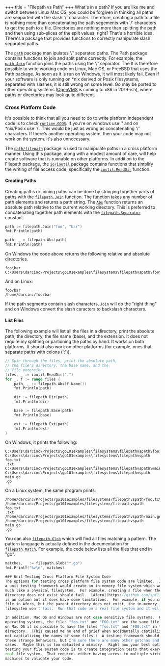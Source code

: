 +++
title = "Filepath vs Path"
+++
What's in a path?  If you are like me and switch between Linux Mac OS,
you could be forgiven in thinking all paths are seaparted with the 
slash '/' character.  Therefore, creating a path to a file is nothing more than
concatenating the path segements with '/' characters to get the path 
to a file.  Directories are nothing more than splitting the path and then
using sub-slices of the split values, right?  That's a horrible idea.  There's 
a package that provides functions to correctly manipulate slash separated paths.

The [<code>path</code>](https://golang.org/pkg/path/)
package man ipulates '/' separated paths.  The Path package contains functions
to join and split paths correctly.   For example, the 
[<code>path.Join</code>](https://golang.org/pkg/path/#Join) function joins the
paths using the '/' separator.  The  It is therefore possible to write
working code on Linux, Mac OS, or FreeBSD that uses the Path package.  As soon
as it is run on Windows, it will most likely fail.  Even if your software is 
only running on *nix derived or Posix filesystems, separated with slashes, it is 
still wrong on some level.  Go may be ported to other operating systems 
([OpenVMS](https://www.vmssoftware.com/pdfs/VSI_Roadmap_20170607.pdf) is coming 
to x86 in 2019-ish), where paths or directories may look quite different.

### Cross Platform Code
It's possible to think that all you need to do to write platform independent
code is to check [<code>runtime.GOOS</code>](https://golang.org/pkg/runtime/#pkg-constants).
If you're on windows use '\' and on *nix/Posix use '/'.  This would be just as 
wrong as concatenating '/' characters.  If there's another operating system, 
then your code may not work on tht system.  It's also unnecessary.  

The [<code>path/filepath</code>](https://golang.org/pkg/path/filepath/) package is used to 
manipulate paths in a cross platform manner.  Using this package, along with a 
modest amount of care, will help create software that is runnable on other 
platforms.  In addition to the Filepath package, the 
[<code>io/ioutil</code>](https://golang.org/pkg/io/ioutil/) package contains
functions that simplify the writing of file access code, specifically the 
[<code>ioutil.ReadDir</code>](https://golang.org/pkg/io/ioutil/#ReadDir) function.

#### Creating Paths
Creating paths or joining paths can be done by stringing together parts of paths with
the [<code>filepath.Join</code>](https://golang.org/pkg/path/filepath/#Join) function.
The function takes any number of path elements and returns a path string.  The 
[<code>Abs</code>](https://golang.org/pkg/path/filepath/#Abs) function returns an 
absolute path relative to the current working directory.  This is preferred to 
concatenating together path elements with the 
[<code>filepath.Separator</code>](https://golang.org/pkg/path/filepath/#pkg-constants)
constant.  

```Go
path := filepath.Join("foo", "bar")
fmt.Println(path)

path, _ = filepath.Abs(path)
fmt.Println(path)
```

On Windows the code above returns the following relative and absolute directories.  

```
foo\bar
C:\Users\darcinc\Projects\go101examples\filesystems\filepathvspath\foo\bar
```

And on Linux:

```
foo/bar
/home/darcinc/foo/bar
```

If the path segments contain slash characters, <code>Join</code> will do the
"right thing" and on Windows convert the slash caracters to backslash characters.



#### List Files
The following example will list all the files in a directory, print the absolute
path, the directory, the file name (base), and the extension.  It does not require
my splitting or partioning the paths by hand.  It works on both platforms.  It should
also work on other platforms (for example, ones that separate paths with colons (':')).

```Go
// Spin through the files, print the absolute path,
// the file's directory, the base name, and the
// file extension.
files, _ := ioutil.ReadDir(".")
for _, f := range files {
    path, _ := filepath.Abs(f.Name())
    fmt.Println(path)

    dir := filepath.Dir(path)
    fmt.Println(dir)

    base := filepath.Base(path)
    fmt.Println(base)

    ext := filepath.Ext(path)
    fmt.Println(ext)
}
```

On Windows, it prints the following:

```
C:\Users\darcinc\Projects\go101examples\filesystems\filepathvspath\foo.txt
C:\Users\darcinc\Projects\go101examples\filesystems\filepathvspath
foo.txt
.txt
C:\Users\darcinc\Projects\go101examples\filesystems\filepathvspath\main.go
C:\Users\darcinc\Projects\go101examples\filesystems\filepathvspath
main.go
.go
```

On a Linux system, the same program prints:

```
/home/darcinc/Projects/go101examples/filesystems/filepathvspath/foo.txt
/home/darcinc/Projects/go101examples/filesystems/filepathvspath
foo.txt
.txt
/home/darcinc/Projects/go101examples/filesystems/filepathvspath/main.go
/home/darcinc/Projects/go101examples/filesystems/filepathvspath
main.go
.go
```

You can also [<code>filepath.Glob</code>](https://golang.org/pkg/path/filepath/#Glob)
which will find all files matching a pattern.  The pattern language is actually
defined in the documentation for [<code>filepath.Match</code>](https://golang.org/pkg/path/filepath/#Match).
For example, the code below lists all the files that end in "go".

```Go
matches, _ := filepath.Glob("*.go")
fmt.Printf("%v\n", matches)

### Unit Testing Cross Platform File System Code
The options for testing cross platform file system code are limited.  Ideally, 
a unit testing framework would create an in-memory file system which would respond
much like a physical filesystem.  For example, creating a file when the parent
directory does not exist should fail.  [Afero](https://github.com/spf13/afero) 
is an option but it does have some limitations.  For example, if you create a 
file in Afero, but the parent directory does not exist, the in-memory 
filesystem won't fail.  Run that code on a real file system and it will fail.

In addition, Mac OS and Windows are not case sensitive file systems.  On those 
operating systems, the files "foo.txt" and "FOO.txt" are the same file.  However,
on Mac OS it is possible to have the files "foo.txt" and "FOO.txt" in the same
directory.  (This caused me no end of grief when accidentally captializing and 
not captializing the names of some files.)  A testing framework should mimic 
these strange behaviors, but I'm sure there are many other gotchas and edge 
cases.  Maybe this is too detailed a mimicry.  Right now your best option for 
testing your file system code is to create integration tests that exercise a 
real file system.  That requires either having access to multiple virtual 
machines to validate your code.  

